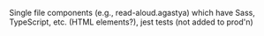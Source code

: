 Single file components (e.g., read-aloud.agastya) which have Sass, TypeScript, etc. (HTML elements?), jest tests (not added to prod'n)